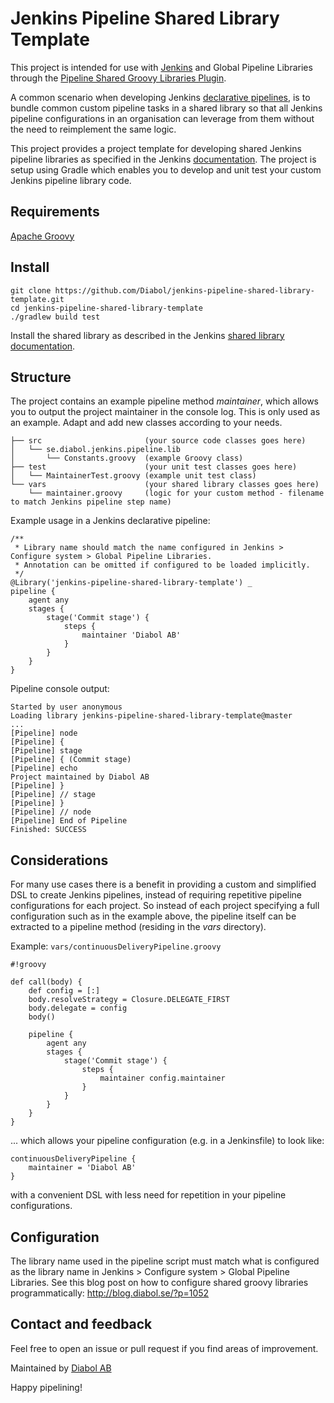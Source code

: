 Jenkins Pipeline Shared Library Template
========================================

This project is intended for use with [Jenkins](https://jenkins.io/) and Global Pipeline Libraries through the 
[Pipeline Shared Groovy Libraries Plugin](https://wiki.jenkins.io/display/JENKINS/Pipeline+Shared+Groovy+Libraries+Plugin).

A common scenario when developing Jenkins [declarative pipelines](https://jenkins.io/doc/book/pipeline/syntax/), is
to bundle common custom pipeline tasks in a shared library so that all Jenkins pipeline configurations in an organisation
can leverage from them without the need to reimplement the same logic.

This project provides a project template for developing shared Jenkins pipeline libraries as specified in the Jenkins
[documentation](https://jenkins.io/doc/book/pipeline/shared-libraries/). The project is setup using Gradle which enables you to develop and unit
test your custom Jenkins pipeline library code.

Requirements
---
[Apache Groovy](http://groovy-lang.org/)

Install
---
    git clone https://github.com/Diabol/jenkins-pipeline-shared-library-template.git
    cd jenkins-pipeline-shared-library-template
    ./gradlew build test

Install the shared library as described in the Jenkins [shared library documentation](https://jenkins.io/doc/book/pipeline/shared-libraries/#using-libraries).

Structure
---
The project contains an example pipeline method _maintainer_, which allows you to output the project maintainer in the console log.
This is only used as an example. Adapt and add new classes according to your needs. 

    ├── src                       (your source code classes goes here)
    │   └── se.diabol.jenkins.pipeline.lib
    │       └── Constants.groovy  (example Groovy class)
    ├── test                      (your unit test classes goes here)
    │   └── MaintainerTest.groovy (example unit test class)
    └── vars                      (your shared library classes goes here)
        └── maintainer.groovy     (logic for your custom method - filename to match Jenkins pipeline step name)

Example usage in a Jenkins declarative pipeline:
```
/**
 * Library name should match the name configured in Jenkins > Configure system > Global Pipeline Libraries.
 * Annotation can be omitted if configured to be loaded implicitly.
 */
@Library('jenkins-pipeline-shared-library-template') _
pipeline {
    agent any
    stages {
        stage('Commit stage') {
            steps {
                maintainer 'Diabol AB'
            }
        }
    }
}
```
Pipeline console output:
```
Started by user anonymous
Loading library jenkins-pipeline-shared-library-template@master
...
[Pipeline] node
[Pipeline] {
[Pipeline] stage
[Pipeline] { (Commit stage)
[Pipeline] echo
Project maintained by Diabol AB
[Pipeline] }
[Pipeline] // stage
[Pipeline] }
[Pipeline] // node
[Pipeline] End of Pipeline
Finished: SUCCESS

```
Considerations
----
For many use cases there is a benefit in providing a custom and simplified DSL to create Jenkins pipelines, instead of
requiring repetitive pipeline configurations for each project. So instead of each project specifying a full configuration
such as in the example above, the pipeline itself can be extracted to a pipeline method (residing in the _vars_ directory).

Example:
```vars/continuousDeliveryPipeline.groovy```

```
#!groovy

def call(body) {
    def config = [:]
    body.resolveStrategy = Closure.DELEGATE_FIRST
    body.delegate = config
    body()
    
    pipeline {
        agent any
        stages {
            stage('Commit stage') {
                steps {
                    maintainer config.maintainer
                }
            }
        }
    }
}
```
... which allows your pipeline configuration (e.g. in a Jenkinsfile) to look like:
```
continuousDeliveryPipeline {
    maintainer = 'Diabol AB'
}
```
with a convenient DSL with less need for repetition in your pipeline configurations.


Configuration
----
The library name used in the pipeline script must match what is configured as the library name in Jenkins > Configure system > Global Pipeline Libraries.
See this blog post on how to configure shared groovy libraries programmatically: http://blog.diabol.se/?p=1052

Contact and feedback
----
Feel free to open an issue or pull request if you find areas of improvement.

Maintained by [Diabol AB](https://github.com/Diabol/)

Happy pipelining!
